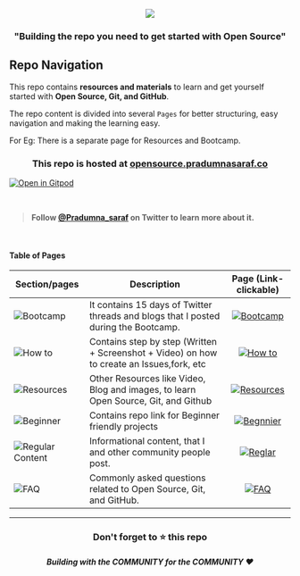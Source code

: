 <p align="center"><img src="https://user-images.githubusercontent.com/51878265/188307599-6a9d310b-7607-4090-bedc-b1236b8552d9.png"></p>

<h3 align="center"><b>"Building the repo you need to get started with Open Source"</b></h3>

## Repo Navigation

This repo contains **resources and materials** to learn and get yourself started with **Open Source, Git, and GitHub**.

The repo content is divided into several `Pages` for better structuring, easy navigation and making the learning easy. 

For Eg: There is a separate page for Resources and Bootcamp. 

<h3 align="center">This repo is hosted at <a href="https://opensource.pradumnasaraf.co/">opensource.pradumnasaraf.co</a></h3>

[![Open in Gitpod](https://gitpod.io/button/open-in-gitpod.svg)](https://gitpod.io/#https://github.com/Pradumnasaraf/open-source-with-pradumna)

<br>

> **Follow [@Pradumna_saraf](https://twitter.com/pradumna_saraf) on Twitter to learn more about it.**

<br>

#### Table of Pages

|                                                 Section/pages                                                     | Description   |  Page (Link- clickable)          |
|-----------------------------------------------------------------------------------------------------------------|-------------|:---------------------------:|
|![Bootcamp](https://user-images.githubusercontent.com/51878265/188307753-9058d1d1-e66b-49a1-a37b-69c47bcce316.png)| It contains 15 days of Twitter threads and blogs that I posted during the Bootcamp. |[![Bootcamp](https://user-images.githubusercontent.com/51878265/188310366-7eb5925a-4cbb-4613-94f7-b437cd892d81.png)](/pages/Bootcamp.md)|
|![How to](https://user-images.githubusercontent.com/51878265/188307747-e12e1926-1d07-4ac5-afa7-f21f6f7eb6b1.png)|Contains step by step (Written + Screenshot + Video) on how to create an Issues,fork, etc |[![How to](https://user-images.githubusercontent.com/51878265/188310366-7eb5925a-4cbb-4613-94f7-b437cd892d81.png)](/pages/How-to/README.md) |
|![Resources](https://user-images.githubusercontent.com/51878265/188307752-a0703d5b-98e7-49f8-8dd2-1c5a2953f81c.png)| Other Resources like Video, Blog and images, to learn Open Source, Git, and Github |[![Resources](https://user-images.githubusercontent.com/51878265/188310366-7eb5925a-4cbb-4613-94f7-b437cd892d81.png)](/pages/Resources.md) |  
|![Beginner](https://user-images.githubusercontent.com/51878265/188307748-0b59c6ce-e483-4fcc-999e-a8cba7e4a861.png)| Contains repo link for Beginner friendly projects |[![Begnnier](https://user-images.githubusercontent.com/51878265/188310366-7eb5925a-4cbb-4613-94f7-b437cd892d81.png)](/pages/Beginners.md)|                       
|![Regular Content](https://user-images.githubusercontent.com/51878265/188307750-4f9f8b70-dd26-4d99-93b8-eb9612f87520.png)|Informational content, that I and other community people post.|[![Reglar](https://user-images.githubusercontent.com/51878265/188310366-7eb5925a-4cbb-4613-94f7-b437cd892d81.png)](/pages/Regular.md)| 
|![FAQ](https://user-images.githubusercontent.com/51878265/188307745-5803f82b-4c37-4a90-9f88-ab173e490430.png)| Commonly asked questions related to Open Source, Git, and GitHub.|[![FAQ](https://user-images.githubusercontent.com/51878265/188310366-7eb5925a-4cbb-4613-94f7-b437cd892d81.png)](/pages/Faq.md)| 

---
<div align="center">
    <h3>Don't forget to ⭐ this repo</h3>
    <h5>Building with the COMMUNITY for the COMMUNITY ❤️</h5>
</div>
